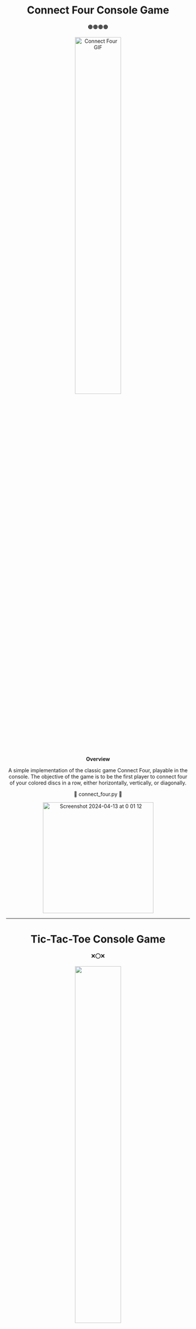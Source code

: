 <h1 align="center">Connect Four Console Game</h1>

<p align="center">
  🟠🟠🟠🟠
</p>

<p align="center">
  <img src="https://media.giphy.com/media/v1.Y2lkPTc5MGI3NjExd3M4dTRndmJzYTV6NGJzaDc1eXh5NG1mcWwxeG56MTY5ZjU3djVwdCZlcD12MV9pbnRlcm5hbF9naWZfYnlfaWQmY3Q9cw/1SDoMdbJh8YQqnvpO6/giphy.gif" alt="Connect Four GIF" width="50%">
</p>

<p align="center"><strong>Overview</strong></p>

<p align="center">A simple implementation of the classic game Connect Four, playable in the console. The objective of the game is to be the first player to connect four of your colored discs in a row, either horizontally, vertically, or diagonally.</p>

<p align="center">
📄 connect_four.py 📄
</p>

<p align="center">
  <img width="303" alt="Screenshot 2024-04-13 at 0 01 12" src="https://github.com/loyordanova/small_console_projects/assets/122961637/6be02199-637c-42bd-9706-1bdb4c02eedb">
</p>

---

<h1 align="center">Tic-Tac-Toe Console Game</h1>

<p align="center">
  ❌⭕️❌
</p>

<p align="center">
  <img src="https://media.giphy.com/media/v1.Y2lkPTc5MGI3NjExZG02cHJvNXIzemo4bjFtM282NG9ub3Fmbm51b3RtOTU4Nm1xa283dyZlcD12MV9pbnRlcm5hbF9naWZfYnlfaWQmY3Q9cw/rURzsMUBQTfJA36c2Q/giphy.gif" width="50%">
</p>

<p align="center"><strong>Overview</strong></p>

<p align="center">A simple implementation of the classic game Tic Tac Toe, playable in the console. The game involves two players, X and O, who take turns marking spaces in a 3x3 grid. The first player to get three of their marks in a row, column, or diagonal wins the game.</p>

<p align="center">
📄 tic_tac_toe.py 📄
</p>

<p align="center">
  <img width="458" alt="Screenshot 2024-04-13 at 0 14 38" src="https://github.com/loyordanova/small_console_projects/assets/122961637/6e951873-a8c5-4ed8-9139-da8e965c9c3d">
</p>

---

<h1 align="center">Secter Password Generator</h1>

<p align="center">
  🗝 🗝 🗝
</p>

<p align="center">
  <img src="https://media.giphy.com/media/v1.Y2lkPTc5MGI3NjExNWdtMXpqa3UwdDc3aXFhcTRrdXg5emc1eGdjYmR2cm5pOG52NzI5aiZlcD12MV9pbnRlcm5hbF9naWZfYnlfaWQmY3Q9cw/dVL8o5p0S5jVpFg9Gj/giphy.gif" width="50%">
</p>

<p align="center"><strong>Overview</strong></p>

<p align="center">The program creates a secure random password of a given length by combining uppercase and lowercase letters, digits, and special characters. It relies on the secrets module, ensuring cryptographic security for sensitive tasks like account authentication or cryptographic key generation.</p>

<p align="center">
📄 password_generator.py 📄
</p>

<p align="center">
  <img width="124" alt="Screenshot 2024-04-13 at 11 21 28" src="https://github.com/loyordanova/small_console_projects/assets/122961637/a54d60be-3b74-45a9-a8c2-686f084a8c05">
</p>

---

<h1 align="center">Guess The Capital Quiz Game</h1>

<p align="center">
  🇨🇲 🇨🇦 🇮🇨 🇨🇻 🇧🇶 🇰🇾 🇨🇫
</p>

<p align="center">
  <img src="https://media.giphy.com/media/v1.Y2lkPTc5MGI3NjExMXM2aThiejR3c2lhc3l4YTVvbm11OG84cHg1N2l0ZmxueDN6enZjNSZlcD12MV9pbnRlcm5hbF9naWZfYnlfaWQmY3Q9Zw/0huDAdTHsuzT50D4in/giphy.gif" width="50%">
</p>

<p align="center"><strong>Overview</strong></p>

<p align="center">The program is a quiz game that tests knowledge of capital cities worldwide. It shuffles questions, presents them with multiple-choice answers, checks responses, and provides feedback. It also includes a delay between questions for smoother gameplay and displays the total score at the end.</p>

<p align="center">
📄 capitals_quiz_game.py 📄
</p>


<img width="407" alt="Screenshot 2024-04-13 at 13 17 32" src="https://github.com/loyordanova/small_console_projects/assets/122961637/47035cb9-0baf-40ea-8db4-a4213abaf905">

---

